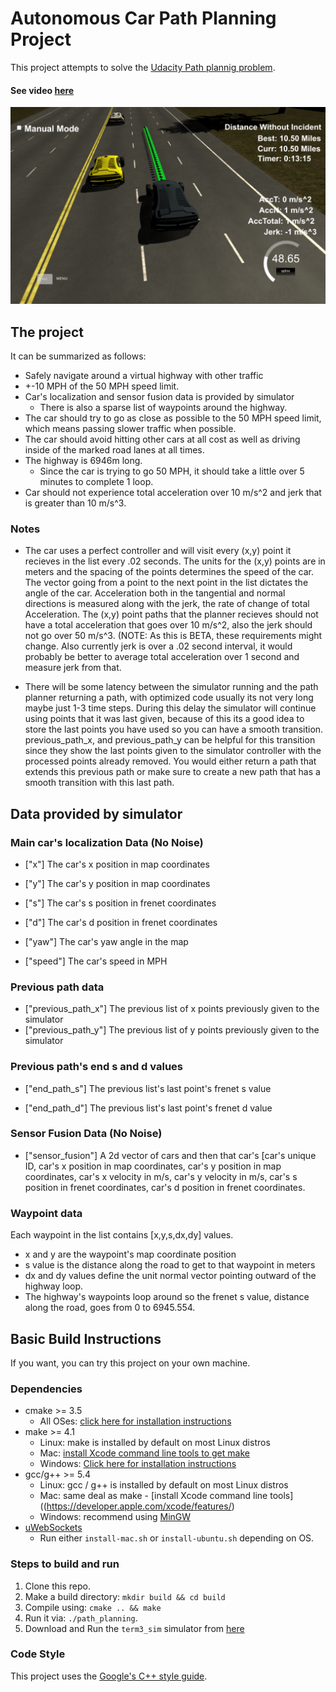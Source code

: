 # Autonomous Car Path Planning Project
This project attempts to solve the [Udacity Path plannig problem](https://github.com/udacity/CarND-Path-Planning-Project).

#### See video [here](https://youtu.be/mbwXz7kk4Ng)


![Screenshot of path planning from simulator](results/res2.png)

## The project
It can be summarized as follows:
* Safely navigate around a virtual highway with other traffic
* +-10 MPH of the 50 MPH speed limit.
* Car's localization and sensor fusion data is provided by simulator
  * There is also a sparse list of waypoints around the highway.
* The car should try to go as close as possible to the 50 MPH speed limit, which means passing slower traffic when possible.
* The car should avoid hitting other cars at all cost as well as driving inside of the marked road lanes at all times.
* The highway is 6946m long. 
  * Since the car is trying to go 50 MPH, it should take a little over 5 minutes to complete 1 loop.
* Car should not experience total acceleration over 10 m/s^2 and jerk that is greater than 10 m/s^3.


### Notes

* The car uses a perfect controller and will visit every (x,y) point it recieves in the list every .02 seconds. The units for the (x,y) points are in meters and the spacing of the points determines the speed of the car. The vector going from a point to the next point in the list dictates the angle of the car. Acceleration both in the tangential and normal directions is measured along with the jerk, the rate of change of total Acceleration. The (x,y) point paths that the planner recieves should not have a total acceleration that goes over 10 m/s^2, also the jerk should not go over 50 m/s^3. (NOTE: As this is BETA, these requirements might change. Also currently jerk is over a .02 second interval, it would probably be better to average total acceleration over 1 second and measure jerk from that.

* There will be some latency between the simulator running and the path planner returning a path, with optimized code usually its not very long maybe just 1-3 time steps. During this delay the simulator will continue using points that it was last given, because of this its a good idea to store the last points you have used so you can have a smooth transition. previous_path_x, and previous_path_y can be helpful for this transition since they show the last points given to the simulator controller with the processed points already removed. You would either return a path that extends this previous path or make sure to create a new path that has a smooth transition with this last path.

## Data provided by simulator

### Main car's localization Data (No Noise)

* ["x"] The car's x position in map coordinates

* ["y"] The car's y position in map coordinates

* ["s"] The car's s position in frenet coordinates

* ["d"] The car's d position in frenet coordinates

* ["yaw"] The car's yaw angle in the map

* ["speed"] The car's speed in MPH

### Previous path data
* ["previous_path_x"] The previous list of x points previously given to the simulator
* ["previous_path_y"] The previous list of y points previously given to the simulator

### Previous path's end s and d values 

* ["end_path_s"] The previous list's last point's frenet s value

* ["end_path_d"] The previous list's last point's frenet d value

### Sensor Fusion Data (No Noise)

* ["sensor_fusion"] A 2d vector of cars and then that car's [car's unique ID, car's x position in map coordinates, car's y position in map coordinates, car's x velocity in m/s, car's y velocity in m/s, car's s position in frenet coordinates, car's d position in frenet coordinates. 

### Waypoint data
Each waypoint in the list contains [x,y,s,dx,dy] values.
* x and y are the waypoint's map coordinate position
* s value is the distance along the road to get to that waypoint in meters
* dx and dy values define the unit normal vector pointing outward of the highway loop.
* The highway's waypoints loop around so the frenet s value, distance along the road, goes from 0 to 6945.554.


## Basic Build Instructions
If you want, you can try this project on your own machine.

### Dependencies

* cmake >= 3.5
  * All OSes: [click here for installation instructions](https://cmake.org/install/)
* make >= 4.1
  * Linux: make is installed by default on most Linux distros
  * Mac: [install Xcode command line tools to get make](https://developer.apple.com/xcode/features/)
  * Windows: [Click here for installation instructions](http://gnuwin32.sourceforge.net/packages/make.htm)
* gcc/g++ >= 5.4
  * Linux: gcc / g++ is installed by default on most Linux distros
  * Mac: same deal as make - [install Xcode command line tools]((https://developer.apple.com/xcode/features/)
  * Windows: recommend using [MinGW](http://www.mingw.org/)
* [uWebSockets](https://github.com/uWebSockets/uWebSockets)
  * Run either `install-mac.sh` or `install-ubuntu.sh` depending on OS.

### Steps to build and run
1. Clone this repo.
2. Make a build directory: `mkdir build && cd build`
3. Compile using: `cmake .. && make`
4. Run it via: `./path_planning`.
5. Download and Run the `term3_sim` simulator from [here](https://github.com/udacity/self-driving-car-sim/releases/tag/T3_v1.2)

### Code Style

This project uses the [Google's C++ style guide](https://google.github.io/styleguide/cppguide.html).
